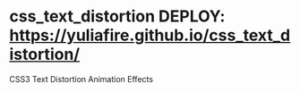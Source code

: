 # css_text_distortion   DEPLOY: https://yuliafire.github.io/css_text_distortion/
CSS3 Text Distortion Animation Effects
